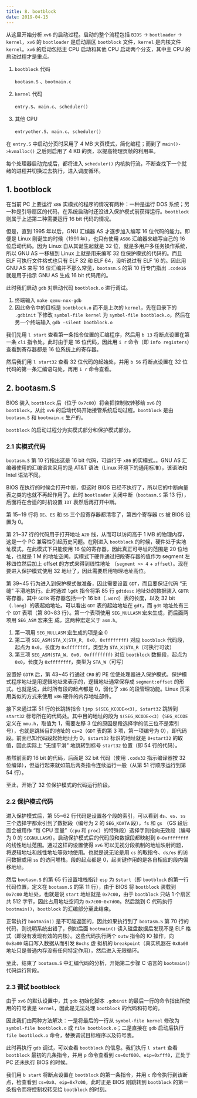 ```yaml
---
title: 8. bootblock
date: 2019-04-15
---
```


从这里开始分析 `xv6` 的启动过程。启动的整个流程包括 `BIOS` → `bootloader` → `kernel`，`xv6` 的 `bootloader` 是启动扇区 `bootblock` 文件，`kernel` 是内核文件 `kernel`。`xv6` 的启动包括主 CPU 启动和其他 CPU 启动两个分支，其中主 CPU 的启动过程才是重点。 

1. `bootblock` 代码

   `bootasm.S` 、`bootmain.c`

2. `kernel` 代码

   `entry.S`、`main.c`、`scheduler()`

3. 其他 CPU

   `entryother.S`、`main.c`、`scheduler()`

在 `entry.S` 中启动分页时采用了 4 MB 大页模式，简化编程；而到了 `main()->kvmalloc()` 之后则启用了 4 KB 的页，以提高物理页帧的利用率。

每个处理器启动完成后，都将进入 `scheduler()` 内核执行流，不断查找下一个就绪的进程并切换过去执行，进入调度循环。 

## 1. bootblock

在当前 PC 上要运行 `x86` 实模式的程序的情况有两种：一种是运行 DOS 系统；另一种是引导扇区的代码，在系统启动时还没进入保护模式前获得运行。`bootblock` 则属于上述第二种需要运行 16 bit 代码的情况。

但是，直到 1995 年以后，GNU 汇编器 AS 才逐步加入编写 16 位代码的能力。即便是 Linux 刚诞生的时候（1991 年），也只有使用 `AS86` 汇编器来编写自己的 16 位启动代码。因为 Linux 自从其诞生起就是 32 位，就是多用户多任务操作系统，所以 GNU AS 一移植到 Linux 上就是用来编写 32 位保护模式的代码的。而且 ELF 可执行文件格式也只有 ELF 32 和 ELF 64，没听说过有 ELF 16 的。因此用 GNU AS 来写 16 位汇编并不那么常见，`bootasm.S` 的第 10 行专门指出 `.code16` 就是用于指示 GNU AS 生成 16 bit 代码用的。 

此时我们启动 `gdb` 对启动代码 `bootblock.o` 进行调试。

1. 终端输入 `make qemu-nox-gdb`
2. 因此命令中的目标是 `bootblock.o` 而不是上次的 `kernel`，先在目录下的 `.gdbinit` 下修改 `symbol-file kernel` 为 `symbol-file bootblock.o`，然后在另一个终端输入 `gdb -silent bootblock.o`

我们先用 `l start` 查看第一条指令位置的汇编程序，然后用 `b 13` 将断点设置在第一条 `cli` 指令处。此时由于是 16 位代码，因此用 `i r` 命令（即 `info registers`）查看到寄存器都是 16 位系统上的寄存器。

然后我们用 `l start32` 查看 32 位代码的起始处，并用 `b 56` 将断点设置在 32 位代码的第一条汇编语句处，再用 `i r` 命令查看。

## 2. bootasm.S

BIOS 装入 `bootblock` 后（位于 `0x7c00`）将会把控制权转移给 `xv6` 的 `bootblock`，从此 `xv6` 的启动代码开始接管系统启动过程。`bootblock` 是由  `bootasm.S` 和 `bootmain.c` 生产的。

`bootblock` 的启动过程分为实模式部分和保护模式部分。

### 2.1 实模式代码

`bootasm.S` 第 10 行指出这是 16 bit 代码，可运行于 `x86` 的实模式。。GNU AS 汇编器使用的汇编语言采用的是 AT&T 语法（Linux 环境下的通用标准），该语法和 Intel 语法不同。 

BIOS 在执行的时候会打开中断，但这时 BIOS 已经不执行了，所以它的中断向量表之类的也就不再起作用了。此时 `bootloader` 关闭中断（`bootasm.S` 第 13 行），后面将在合适的时机设置 `IDT` 表然后再打开中断。

第 15~19 行将 `DE`、`ES` 和 `SS` 三个段寄存器都清零了，第四个寄存器 `CS` 被 BIOS 设置为 0。

第 21~37 行的代码用于打开地址 `A20` 线，从而可以访问高于 1 MB 的物理内存，这是一个 PC 兼容性引起历史问题。在刚进入 `bootblock` 的时候，硬件处于实地址模式，在此模式下只能使用 16 位的寄存器，因此真正可寻址的范围是 20 位地址，也就是 1 M 的地址空间。实模式下硬件通过把段寄存器的值作为 segment 左移四位然后加上 offset 的方式来得到线性地址 （`segment >> 4` + `offset`）。现在要进入保护模式使用 32 地址了，因此需要启用物理地址高位。

 第 39~45 行为进入到保护模式做准备，因此需要设置 `GDT`，而且要保证代码 “无缝” 平滑地执行。此时通过 `lgdt` 指令将第 85 行 `gdtdesc` 地址处的数据装入 `GDTR` 寄存器。其中 `GDTR` 寄存器包括一个 16 bit（`.word`）表的长度，以及 32 bit（`.long`）的表起始地址。可以看出 `GDT` 表的起始地址在 `gdt`，而 `gdt` 地址处有三个 `GDT` 表项（第 80~83 行）。第一个表项使用 `SEG_NULLASM` 宏来生成，而后面两项用 `SEG_ASM` 宏来生 成，这两种宏定义于 `asm.h`。

1. 第一项用 `SEG_NULLASM` 宏生成的项是全 0
2. 第二项 `SEG_ASM(STA_X|STA_R, 0x0, 0xffffffff)` 对应 `bootblock` 代码段，起点为 `0x0`，长度为 `0xffffffff`，类型为 `STA_X|STA_R`（可执行可读）
3. 第三项 `SEG_ASM(STA_W, 0x0, 0xffffffff)` 对应 `bootblock` 数据段，起点为 `0x0`，长度为 `0xffffffff`，类型为 `STA_W`（可写）

设置好 `GDTR` 后，第 43~45 行通过 `CR0` 的 PE 位使处理器进入保护模式。保护模式程序地址是用逻辑地址来表示的，逻辑地址通常保存成 `segment:offset` 的形式。也就是说，此时所有段的起点都是 0，弱化了 `x86` 的段管理功能。Linux 页采用类似的方式来使用 `x86` 硬件的内存地址部件。

接下来通过第 51 行的长跳转指令 `ljmp $(SEG_KCODE<<3), $start32` 跳转到 `start32` 标号所在的代码处。其中目的地址的段为 `$(SEG_KCODE<<3)`（`SEG_KCODE` 定义在 `mmu.h`，取值为 1，需要左移 3 位的原因是段选择字的低三位不是索引号），也就是跳转目的地址的 `cs=2`（`GDT` 表的第 3 项，第一项编号为 0），即代码段。前面已知代码段起始地址为 0，`$start32` 标识的地址就是 `0+start32` 的取值，因此实际上 "无缝平滑" 地跳转到标号 `start32` 位置（即 54 行的代码）。

虽然前面的 16 bit 的代码，后面是 32 bit 代码（使用 `.code32` 指示编译器按 32 位编译），但运行起来就如前后两条指令连续运行一般（从第 51 行顺序运行到第 54 行）。 

至此，开始了 32 位保护模式的代码运行阶段。

### 2.2 保护模式代码

进入保护模式后，第 55~62 行代码是设置各个段的索引，可以看到 `ds`、`es`、`ss` 三个选择字都索引到了数据段（编号为 2 的 `SEG_KDATA` 段），`fs` 和 `gs` （GS 段后面会被用作 “每 CPU 变量”（`cpu` 和 `proc`）的特殊段）选择字则指向无效段（编号为 0 的 `SEGNULLASM`）。启动保护模式后的代码段和数据段都映射到 `0~0xffffffff` 的线性地址范围。通过这样的设置使得 `xv6` 可以无视分段机制的地址映射问题，将逻辑地址和线性地址等效地使用。也就是说无论是用 `cs` 的取指令、`ds/es` 的访问数据或用 `ss` 的访问堆栈，段的起点都是 0，起关键作用的是各自相应的段内偏移地址。 

然后 `bootasm.S` 的第 65 行设置堆栈指针 `esp` 为 `$start`（即 `bootblock` 的第一行代码位置，定义在 `bootasm.S` 的第 11 行），由于 BIOS 将 `bootblock` 装载到 `0x7c00` 地址处，也就是说 `start` 地址就是 `0x7c00`，由于 `bootblock` 只站 1 个扇区共 512 字节，因此占用地址空间为 `0x7c00~0x7d00`。然后跳到 C 代码执行 `bootmain()`，`bootblock` 的汇编部分至此结束。

正常执行 `bootmain()` 是不可能返回的，因此如果执行到了 `bootasm.S` 第 70 行的代码，则说明系统出错了，例如后面 `bootmain()` 读入磁盘数据后发现不是 ELF 格式（即没有发现有效的内核）。这些代码执行两个 `outw` 指令的 IO 操作，向 `0x8a00` 端口写入数据从而引发 `Bochs` 虚 拟机的 `breakpoint`（真实机器在 `0x8a00` 地址只是普通内存没有任何特定作用），然后进入无限循环。 

至此，结束了  `bootasm.S` 中汇编代码的分析，开始第二步骤 C 语言的 `bootmain()` 代码运行阶段。

### 2.3 调试 bootblock

由于 `xv6` 的默认设置中，其 `gdb` 初始化脚本 `.gdbinit` 的最后一行的命令指出所使用的符号表是 `kernel`，因此是无法处理 `bootblock` 的代码和符号的。 

因此我们由两种方法解决：一是将最后的一行从 `symbol-file kernel` 修改为 `symbol-file bootblock.o` 或 `file bootblock.o`；二是直接在 `gdb` 启动后执行 `file bootblock.o` 命令，替换调试目标程序以及符号表。 

此时再执行 `gdb` 调试，可以查看 `bootblock` 的信息。我们执行 `l start` 查看 `bootblock` 最初的几条指令，并用 `p` 命令查看到 `cs=0xf000`、`eip=0xfff0`，正处于 PC 还未执行 BIOS 的时候。 

我们用 `b start` 将断点设置在 `bootblock` 的第一条指令，并用 `c` 命令执行到该断点，检查看到 `cs=0x0`、`eip=0x7c00`。此时正是 BIOS 刚跳转到 `bootblock` 的第一条指令而将控制权转交给 `bootblock` 的时刻。 